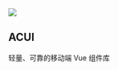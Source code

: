 <div class="van-doc-intro">
  <img class="van-doc-intro__logo" src="./static/120.png">
  <h2>ACUI</h2>
  <p>轻量、可靠的移动端 Vue 组件库</p>
</div>
 

